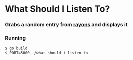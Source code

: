 # What Should I Listen To?

### Grabs a random entry from [rayons](https://github.com/GordonDiggs/rayons) and displays it

### Running

```bash
$ go build
$ PORT=5000 ./what_should_i_listen_to
```
